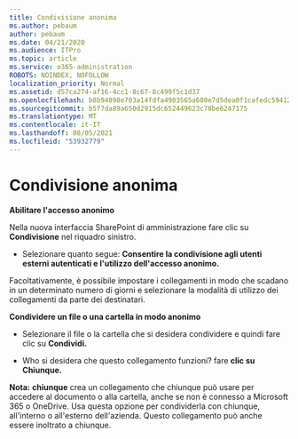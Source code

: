 ```yaml
---
title: Condivisione anonima
ms.author: pebaum
author: pebaum
ms.date: 04/21/2020
ms.audience: ITPro
ms.topic: article
ms.service: o365-administration
ROBOTS: NOINDEX, NOFOLLOW
localization_priority: Normal
ms.assetid: d57ca274-af16-4cc1-8c67-8c499f5c1d37
ms.openlocfilehash: b8b94898e703a14fdfa4903565a680e7d5dea0f1cafedc59412d425b4ff9bbb2
ms.sourcegitcommit: b5f7da89a650d2915dc652449623c78be6247175
ms.translationtype: MT
ms.contentlocale: it-IT
ms.lasthandoff: 08/05/2021
ms.locfileid: "53932779"
---
```

# <a name="anonymous-sharing"></a>Condivisione anonima

 **Abilitare l'accesso anonimo**
  
Nella nuova interfaccia SharePoint di amministrazione fare clic su **Condivisione** nel riquadro sinistro. 
  
- Selezionare quanto segue: **Consentire la condivisione agli utenti esterni autenticati e l'utilizzo dell'accesso anonimo.**
  
Facoltativamente, è possibile impostare i collegamenti in modo che scadano in un determinato numero di giorni e selezionare la modalità di utilizzo dei collegamenti da parte dei destinatari.
    
 **Condividere un file o una cartella in modo anonimo**
  
- Selezionare il file o la cartella che si desidera condividere e quindi fare clic su **Condividi.** 
    
- Who si desidera che questo collegamento funzioni? fare **clic su Chiunque.**
  
 **Nota:** **chiunque** crea un collegamento che chiunque può usare per accedere al documento o alla cartella, anche se non è connesso a Microsoft 365 o OneDrive. Usa questa opzione per condividerla con chiunque, all'interno o all'esterno dell'azienda. Questo collegamento può anche essere inoltrato a chiunque. 
    

